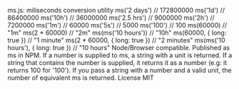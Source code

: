 ms.js: miliseconds conversion utility
ms('2 days')  // 172800000
ms('1d')      // 86400000
ms('10h')     // 36000000
ms('2.5 hrs') // 9000000
ms('2h')      // 7200000
ms('1m')      // 60000
ms('5s')      // 5000
ms('100')     // 100
ms(60000)             // "1m"
ms(2 * 60000)         // "2m"
ms(ms('10 hours'))    // "10h"
ms(60000, { long: true })             // "1 minute"
ms(2 * 60000, { long: true })         // "2 minutes"
ms(ms('10 hours'), { long: true })    // "10 hours"
Node/Browser compatible. Published as ms in NPM.
If a number is supplied to ms, a string with a unit is returned.
If a string that contains the number is supplied, it returns it as a number (e.g: it returns 100 for '100').
If you pass a string with a number and a valid unit, the number of equivalent ms is returned.
License
MIT